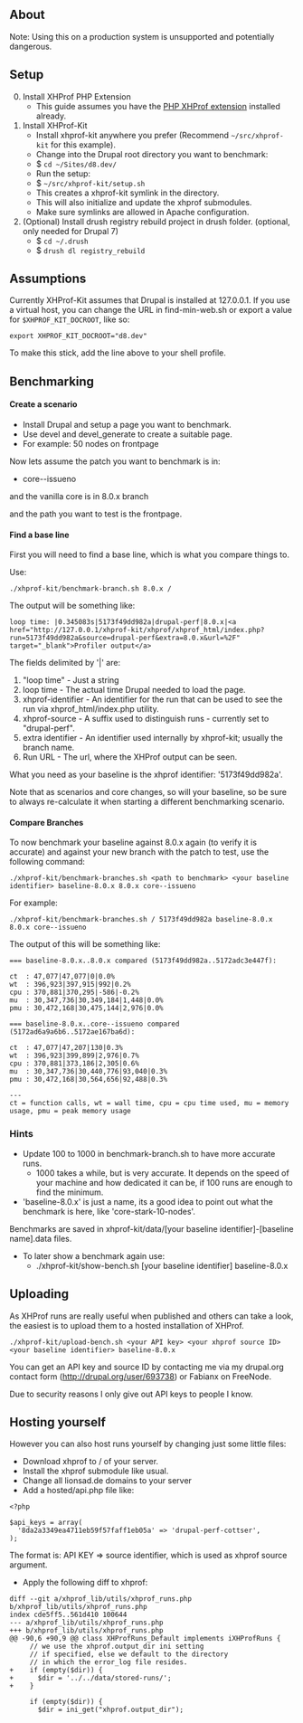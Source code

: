 ## About

Note: Using this on a production system is unsupported and potentially dangerous.

## Setup

0. Install XHProf PHP Extension
   * This guide assumes you have the [PHP XHProf extension](https://www.drupal.org/node/946182) installed already.
1. Install XHProf-Kit
   * Install xhprof-kit anywhere you prefer (Recommend `~/src/xhprof-kit` for this example).
   * Change into the Drupal root directory you want to benchmark:
   * $ `cd ~/Sites/d8.dev/` 
   * Run the setup:
   * $ `~/src/xhprof-kit/setup.sh`
   * This creates a xhprof-kit symlink in the directory.
   * This will also initialize and update the xhprof submodules.
   * Make sure symlinks are allowed in Apache configuration.
2. (Optional) Install drush registry rebuild project in drush folder. (optional, only needed for Drupal 7)
   * $ `cd ~/.drush`
   * $ `drush dl registry_rebuild`

## Assumptions

Currently XHProf-Kit assumes that Drupal is installed at 127.0.0.1. If you use
a virtual host, you can change the URL in find-min-web.sh or export a value for
`$XHPROF_KIT_DOCROOT`, like so:

```
export XHPROF_KIT_DOCROOT="d8.dev"
```

To make this stick, add the line above to your shell profile.

## Benchmarking

#### Create a scenario

* Install Drupal and setup a page you want to benchmark.
* Use devel and devel_generate to create a suitable page.
* For example: 50 nodes on frontpage

Now lets assume the patch you want to benchmark is in:

* core--issueno

and the vanilla core is in 8.0.x branch

and the path you want to test is the frontpage.

#### Find a base line

First you will need to find a base line, which is what you compare things to.

Use:

````
./xhprof-kit/benchmark-branch.sh 8.0.x /
````

The output will be something like:

````
loop time: |0.345083s|5173f49dd982a|drupal-perf|8.0.x|<a href="http://127.0.0.1/xhprof-kit/xhprof/xhprof_html/index.php?run=5173f49dd982a&source=drupal-perf&extra=8.0.x&url=%2F" target="_blank">Profiler output</a>
````

The fields delimited by '|' are:

1. "loop time" - Just a string
2. loop time - The actual time Drupal needed to load the page.
3. xhprof-identifier - An identifier for the run that can be used to see the run via xhprof_html/index.php utility.
4. xhprof-source - A suffix used to distinguish runs - currently set to "drupal-perf".
5. extra identifier - An identifier used internally by xhprof-kit; usually the branch name.
6. Run URL - The url, where the XHProf output can be seen.

What you need as your baseline is the xhprof identifier: '5173f49dd982a'.

Note that as scenarios and core changes, so will your baseline, so be sure to
always re-calculate it when starting a different benchmarking scenario.

#### Compare Branches

To now benchmark your baseline against 8.0.x again (to verify it is accurate)
and against your new branch with the patch to test, use the following command:

````
./xhprof-kit/benchmark-branches.sh <path to benchmark> <your baseline identifier> baseline-8.0.x 8.0.x core--issueno
````

For example:

````
./xhprof-kit/benchmark-branches.sh / 5173f49dd982a baseline-8.0.x 8.0.x core--issueno
````

The output of this will be something like:

````
=== baseline-8.0.x..8.0.x compared (5173f49dd982a..5172adc3e447f):

ct  : 47,077|47,077|0|0.0%
wt  : 396,923|397,915|992|0.2%
cpu : 370,881|370,295|-586|-0.2%
mu  : 30,347,736|30,349,184|1,448|0.0%
pmu : 30,472,168|30,475,144|2,976|0.0%

=== baseline-8.0.x..core--issueno compared (5172ad6a9a6b6..5172ae167ba6d):

ct  : 47,077|47,207|130|0.3%
wt  : 396,923|399,899|2,976|0.7%
cpu : 370,881|373,186|2,305|0.6%
mu  : 30,347,736|30,440,776|93,040|0.3%
pmu : 30,472,168|30,564,656|92,488|0.3%

---
ct = function calls, wt = wall time, cpu = cpu time used, mu = memory usage, pmu = peak memory usage
````

### Hints

* Update 100 to 1000 in benchmark-branch.sh to have more accurate runs.
  * 1000 takes a while, but is very accurate. It depends on the speed of your machine and how dedicated it can be, if 100 runs are enough to find the minimum.
* 'baseline-8.0.x' is just a name, its a good idea to point out what the benchmark is here, like 'core-stark-10-nodes'.

Benchmarks are saved in xhprof-kit/data/[your baseline identifier]-[baseline name].data files.

* To later show a benchmark again use:
  * ./xhprof-kit/show-bench.sh [your baseline identifier] baseline-8.0.x

## Uploading

As XHProf runs are really useful when published and others can take a look, the easiest is to upload them to a hosted installation of XHProf.

````
./xhprof-kit/upload-bench.sh <your API key> <your xhprof source ID> <your baseline identifier> baseline-8.0.x
````

You can get an API key and source ID by contacting me via my drupal.org contact form (http://drupal.org/user/693738) or Fabianx on FreeNode.

Due to security reasons I only give out API keys to people I know.

## Hosting yourself

However you can also host runs yourself by changing just some little files:

* Download xhprof to / of your server.
* Install the xhprof submodule like usual.
* Change all lionsad.de domains to your server
* Add a hosted/api.php file like:

````
<?php

$api_keys = array(
  '8da2a3349ea4711eb59f57faff1eb05a' => 'drupal-perf-cottser',
);
````

The format is: API KEY => source identifier, which is used as xhprof source argument.

* Apply the following diff to xhprof:

````
diff --git a/xhprof_lib/utils/xhprof_runs.php b/xhprof_lib/utils/xhprof_runs.php
index cde5ff5..561d410 100644
--- a/xhprof_lib/utils/xhprof_runs.php
+++ b/xhprof_lib/utils/xhprof_runs.php
@@ -90,6 +90,9 @@ class XHProfRuns_Default implements iXHProfRuns {
     // we use the xhprof.output_dir ini setting
     // if specified, else we default to the directory
     // in which the error_log file resides.
+    if (empty($dir)) {
+      $dir = '../../data/stored-runs/';
+    }
 
     if (empty($dir)) {
       $dir = ini_get("xhprof.output_dir");
````
